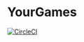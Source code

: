 # YourGames
[![CircleCI](https://circleci.com/gh/CrulQRL/YourGames/tree/master.svg?style=svg)](https://circleci.com/gh/CrulQRL/YourGames/tree/master)
